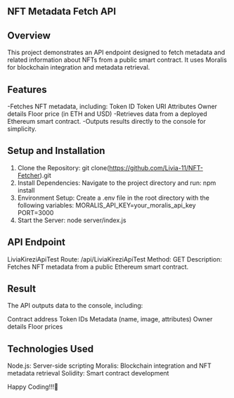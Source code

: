 NFT Metadata Fetch API
----------------------
Overview
---------
This project demonstrates an API endpoint designed to fetch metadata and related information about NFTs from a public smart contract. It uses Moralis for blockchain integration and metadata retrieval.

Features
----------
-Fetches NFT metadata, including:
   Token ID
   Token URI
   Attributes
   Owner details
   Floor price (in ETH and USD)
-Retrieves data from a deployed Ethereum smart contract.
-Outputs results directly to the console for simplicity.

Setup and Installation
-----------------------
1. Clone the Repository:
   git clone(https://github.com/Livia-11/NFT-Fetcher).git
2. Install Dependencies:
Navigate to the project directory and run:
    npm install
3. Environment Setup:
Create a .env file in the root directory with the following variables:
   MORALIS_API_KEY=your_moralis_api_key  
   PORT=3000
4. Start the Server:
   node server/index.js
   
API Endpoint
-------------

LiviaKireziApiTest
Route: /api/LiviaKireziApiTest
Method: GET
Description: Fetches NFT metadata from a public Ethereum smart contract.

Result
-------
The API outputs data to the console, including:

Contract address
Token IDs
Metadata (name, image, attributes)
Owner details
Floor prices

Technologies Used
------------------
Node.js: Server-side scripting
Moralis: Blockchain integration and NFT metadata retrieval
Solidity: Smart contract development

Happy Coding!!!🎉
